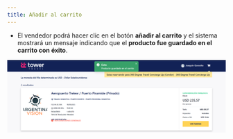 ```yaml
---
title: Añadir al carrito
---
```


- El vendedor podrá hacer clic en el botón **añadir al carrito** y el sistema mostrará un mensaje indicando que el **producto fue guardado en el carrito con éxito**.


![Resultados traslado](../../../static/img/reservas-online/traslados/carrito.png)
